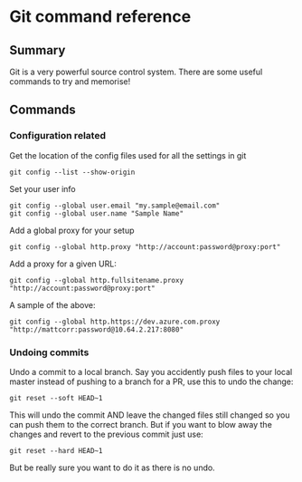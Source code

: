 # Git command reference

## Summary
Git is a very powerful source control system.
There are some useful commands to try and memorise!

## Commands

### Configuration related
Get the location of the config files used for all the settings in git
```
git config --list --show-origin
```

Set your user info
```git
git config --global user.email "my.sample@email.com"
git config --global user.name "Sample Name"
```

Add a global proxy for your setup
```
git config --global http.proxy "http://account:password@proxy:port"
```

Add a proxy for a given URL:
```
git config --global http.fullsitename.proxy "http://account:password@proxy:port"
```
A sample of the above:
```
git config --global http.https://dev.azure.com.proxy "http://mattcorr:password@10.64.2.217:8080"
```

### Undoing commits
Undo a commit to a local branch. Say you accidently push files to your local master instead of pushing to a branch for a PR, use this to undo the change:
```
git reset --soft HEAD~1
```
This will undo the commit AND leave the changed files still changed so you can push them to the correct branch.
But if you want to blow away the changes and revert to the previous commit just use:
 ```
git reset --hard HEAD~1
```
But be really sure you want to do it as there is no undo.